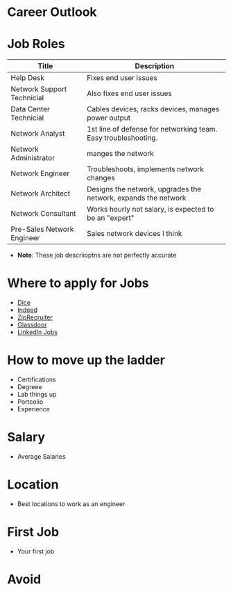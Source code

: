 # Career Outlook

# Job Roles

Title | Description
--- | ---
Help Desk | Fixes end user issues
Network Support Technicial | Also fixes end user issues
Data Center Technicial | Cables devices, racks devices, manages power output
Network Analyst | 1st line of defense for networking team. Easy troubleshooting.
Network Administrator | manges the network
Network Engineer | Troubleshoots, implements network changes
Network Architect | Designs the network, upgrades the network, expands the network
Network Consultant | Works hourly not salary, is expected to be an "expert"
Pre-Sales Network Engineer | Sales network devices I think
- **Note**: These job descriioptns are not perfectly accurate


#  Where to apply for Jobs
-   [Dice](https://www.dice.com/)
-   [Indeed](https://www.indeed.com/)
-   [ZipRecruiter](https://www.ziprecruiter.com/)
-   [Glassdoor](https://www.glassdoor.com/index.htm)
-   [LinkedIn Jobs](https://www.linkedin.com/jobs)
    

# How to move up the ladder
- Certifications
- Degreee
- Lab things up
- Portcolio
- Experience

# Salary
- Average Salaries

# Location
- Best locations to work as an engineer

# First Job
- Your first job

# Avoid
